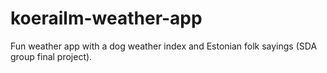 # koerailm-weather-app
Fun weather app with a dog weather index and Estonian folk sayings (SDA group final project).
